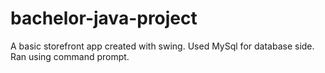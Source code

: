 # bachelor-java-project
A basic storefront app created with swing. Used MySql for database side. Ran using command prompt.
